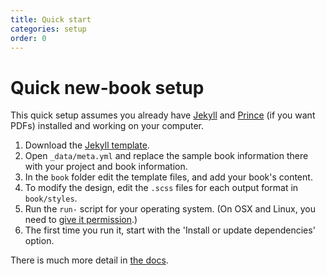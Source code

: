 ```yaml
---
title: Quick start
categories: setup
order: 0
---
```


# Quick new-book setup

This quick setup assumes you already have [Jekyll](http://jekyllrb.com/) and [Prince](http://www.princexml.com/) (if you want PDFs) installed and working on your computer.

1. Download the [Jekyll template](https://github.com/electricbookworks/electric-book).
2. Open `_data/meta.yml` and replace the sample book information there with your project and book information.
3. In the `book` folder edit the template files, and add your book's content.
4. To modify the design, edit the `.scss` files for each output format in `book/styles`.
5. Run the `run-` script for your operating system. (On OSX and Linux, you need to [give it permission](http://stackoverflow.com/a/5126052/1781075).)
6. The first time you run it, start with the 'Install or update dependencies' option.

There is much more detail in [the docs](http://electricbook.works/docs).
